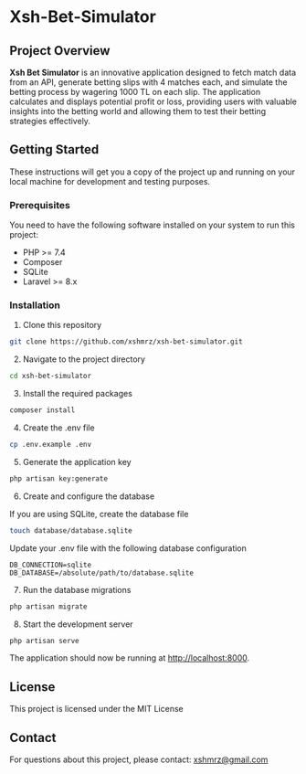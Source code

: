 
# Xsh-Bet-Simulator

## Project Overview

**Xsh Bet Simulator** is an innovative application designed to fetch match data from an API, generate betting slips with
4 matches each, and simulate the betting process by wagering 1000 TL on each slip. The application calculates and
displays potential profit or loss, providing users with valuable insights into the betting world and allowing them to
test their betting strategies effectively.

## Getting Started

These instructions will get you a copy of the project up and running on your local machine for development and testing purposes.

### Prerequisites

You need to have the following software installed on your system to run this project:

- PHP >= 7.4
- Composer
- SQLite
- Laravel >= 8.x

### Installation

1. Clone this repository

```bash
git clone https://github.com/xshmrz/xsh-bet-simulator.git
```

2. Navigate to the project directory

```bash
cd xsh-bet-simulator
```

3. Install the required packages

```bash
composer install
```

4. Create the .env file

```bash
cp .env.example .env
```

5. Generate the application key

```bash
php artisan key:generate
```

6. Create and configure the database

If you are using SQLite, create the database file

```bash
touch database/database.sqlite
```

Update your .env file with the following database configuration

```env
DB_CONNECTION=sqlite
DB_DATABASE=/absolute/path/to/database.sqlite
```

7. Run the database migrations

```bash
php artisan migrate
```

8. Start the development server

```bash
php artisan serve
```

The application should now be running at [http://localhost:8000](http://localhost:8000).

## License

This project is licensed under the MIT License

## Contact

For questions about this project, please contact: [xshmrz@gmail.com](mailto:xshmrz@gmail.com)

